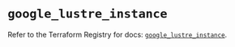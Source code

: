 # `google_lustre_instance`

Refer to the Terraform Registry for docs: [`google_lustre_instance`](https://registry.terraform.io/providers/hashicorp/google/6.30.0/docs/resources/lustre_instance).
